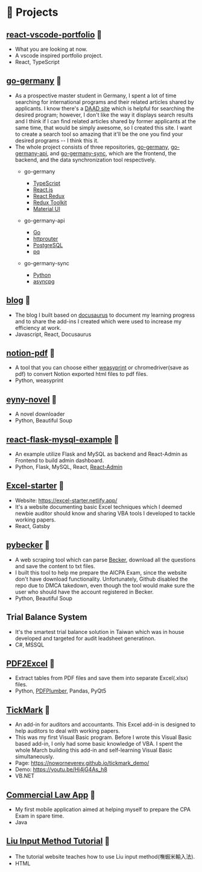 # 🧪 Projects

## [react-vscode-portfolio](https://github.com/noworneverev/react-vscode-portfolio) 🔗
- What you are looking at now.
- A vscode inspired portfolio project.
- React, TypeScript

## [go-germany](https://noworneverev.github.io/go-germany/) 🔗
- As a prospective master student in Germany, I spent a lot of time searching for international programs and their related articles shared by applicants. I know there's a [DAAD site](https://www2.daad.de/deutschland/studienangebote/international-programmes/en/result/?cert=&admReq=&langExamPC=&scholarshipLC=&langExamLC=&scholarshipSC=&langExamSC=&degree%5B%5D=&fos=&langDeAvailable=&langEnAvailable=&lang%5B%5D=&cit%5B%5D=&tyi%5B%5D=&ins%5B%5D=&fee=&bgn%5B%5D=&dat%5B%5D=&prep_subj%5B%5D=&prep_degree%5B%5D=&sort=4&dur=&subjects%5B%5D=&q=&limit=10&offset=&display=list) which is helpful for searching the desired program; however, I don't like the way it displays search results and I think if I can find related articles shared by former applicants at the same time, that would be simply awesome, so I created this site. I want to create a search tool so amazing that it'll be the one you find your desired programs -- I think this it.
- The whole project consists of three repositories, [go-germany](https://github.com/noworneverev/go-germany), [go-germany-api](https://github.com/noworneverev/go-germany-api), and [go-germany-sync](https://github.com/noworneverev/go-germany-sync), which are the frontend, the backend, and the data synchronization tool respectively.
  - go-germany
    * [TypeScript](https://github.com/microsoft/TypeScript)
    * [React.js](https://reactjs.org/)
    * [React Redux](https://github.com/reduxjs/react-redux)
    * [Redux Toolkit](https://github.com/reduxjs/redux-toolkit)
    * [Material UI](https://github.com/mui/material-ui)

  - go-germany-api
    * [Go](https://github.com/golang/go)
    * [httprouter](https://github.com/julienschmidt/httprouter)
    * [PostgreSQL](https://www.postgresql.org/)
    * [pq](https://github.com/lib/pq)
  
  - go-germany-sync
    * [Python](https://www.python.org/)
    * [asyncpg](https://github.com/MagicStack/asyncpg)

## [blog](https://github.com/noworneverev/blog) 🔗
- The blog I built based on [docusaurus](https://github.com/noworneverev/blog) to document my learning progress and to share the add-ins I created which were used to increase my efficiency at work.
- Javascript, React, Docusaurus

## [notion-pdf](https://github.com/noworneverev/notion-pdf) 🔗
- A tool that you can choose either [weasyprint](https://github.com/Kozea/WeasyPrint) or chromedriver(save as pdf) to convert Notion exported html files to pdf files.
- Python, weasyprint
          
## [eyny-novel](https://github.com/noworneverev/eyny-novel) 🔗
- A novel downloader
- Python, Beautiful Soup

## [react-flask-mysql-example](https://github.com/noworneverev/react-flask-mysql-example) 🔗
- An example utilize Flask and MySQL as backend and React-Admin as Frontend to build admin dashboard.
- Python, Flask, MySQL, React, [React-Admin](https://github.com/marmelab/react-admin)

## [Excel-starter](https://github.com/noworneverev/Excel-Starter) 🔗
- Website: https://excel-starter.netlify.app/
- It's a website documenting basic Excel techniques which I deemed newbie auditor should know and sharing VBA tools I developed to tackle working papers.
- React, Gatsby

## [pybecker](https://github.com/noworneverev/pybecker) 🔗
- A web scraping tool which can parse [Becker](https://www.becker.com/), download all the questions and save the content to txt files.
- I built this tool to help me prepare the AICPA Exam, since the website don't have download functionality. Unfortunately, Github disabled the repo due to DMCA takedown, even though the tool would make sure the user who should have the account registered in Becker.
- Python, Beautiful Soup 

## Trial Balance System
- It's the smartest trial balance solution in Taiwan which was in house developed and targeted for audit leadsheet generatinon.
- C#, MSSQL

## [PDF2Excel](https://github.com/noworneverev/PDF2Excel) 🔗
- Extract tables from PDF files and save them into separate Excel(.xlsx) files.
- Python, [PDFPlumber](https://github.com/jsvine/pdfplumber), Pandas, PyQt5

## [TickMark](https://github.com/noworneverev/TickMark) 🔗
- An add-in for auditors and accountants. This Excel add-in is designed to help auditors to deal with working papers.
- This was my first Visual Basic program. Before I wrote this Visual Basic based add-in, I only had some basic knowledge of VBA. I spent the whole March building this add-in and self-learning Visual Basic simultaneously.
- Page: https://noworneverev.github.io/tickmark_demo/
- Demo: https://youtu.be/Hi4jG4As_h8
- VB.NET

## [Commercial Law App](https://github.com/noworneverev/CommercialLaw) 🔗
- My first mobile application aimed at helping myself to prepare the CPA Exam in spare time.
- Java

## [Liu Input Method Tutorial](https://noworneverev.github.io/learnliu/) 🔗
- The tutorial website teaches how to use Liu input method(嘸蝦米輸入法).
- HTML
